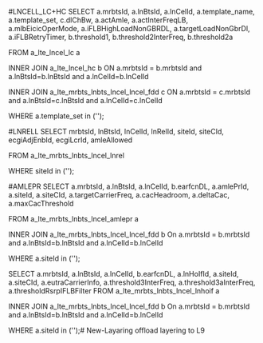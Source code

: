 #LNCELL_LC+HC
SELECT
a.mrbtsId,
a.lnBtsId,
a.lnCelId,
a.template_name,
a.template_set,
c.dlChBw,
a.actAmle,
a.actInterFreqLB,
a.mlbEicicOperMode,
a.iFLBHighLoadNonGBRDL,
a.targetLoadNonGbrDl,
a.iFLBRetryTimer,
b.threshold1,
b.threshold2InterFreq,
b.threshold2a

FROM
a_lte_lncel_lc a

INNER JOIN  a_lte_lncel_hc b ON
a.mrbtsId = b.mrbtsId and a.lnBtsId=b.lnBtsId and a.lnCelId=b.lnCelId

INNER JOIN a_lte_mrbts_lnbts_lncel_lncel_fdd c ON
a.mrbtsId = c.mrbtsId and a.lnBtsId=c.lnBtsId and a.lnCelId=c.lnCelId

WHERE 
a.template_set in ('');

#LNRELL
SELECT
mrbtsId,
lnBtsId,
lnCelId,
lnRelId,
siteId,
siteCId,
ecgiAdjEnbId,
ecgiLcrId,
amleAllowed


FROM
a_lte_mrbts_lnbts_lncel_lnrel

WHERE 
siteId in ('');

#AMLEPR
SELECT
a.mrbtsId,
a.lnBtsId,
a.lnCelId,
b.earfcnDL,
a.amlePrId,
a.siteId,
a.siteCId,
a.targetCarrierFreq,
a.cacHeadroom,
a.deltaCac,
a.maxCacThreshold

FROM
a_lte_mrbts_lnbts_lncel_amlepr a

INNER JOIN a_lte_mrbts_lnbts_lncel_lncel_fdd b On
a.mrbtsId = b.mrbtsId and a.lnBtsId=b.lnBtsId and a.lnCelId=b.lnCelId

WHERE 
a.siteId in ('');

SELECT
a.mrbtsId,
a.lnBtsId,
a.lnCelId,
b.earfcnDL,
a.lnHoIfId,
a.siteId,
a.siteCId,
a.eutraCarrierInfo,
a.threshold3InterFreq,
a.threshold3aInterFreq,
a.thresholdRsrpIFLBFilter
FROM
a_lte_mrbts_lnbts_lncel_lnhoif a

INNER JOIN a_lte_mrbts_lnbts_lncel_lncel_fdd b On
a.mrbtsId = b.mrbtsId and a.lnBtsId=b.lnBtsId and a.lnCelId=b.lnCelId

WHERE 
a.siteId in ('');# New-Layaring
offload layering to L9
